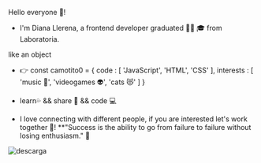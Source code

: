 Hello everyone 👋!
* I'm Diana Llerena, a frontend developer graduated 🙆‍♀️ 🎓 from Laboratoria.

like an object
* 👉 const camotito0 = {
    code : [ 'JavaScript', 'HTML', 'CSS' ],
    interests : [ 'music 🎵', 'videogames 👽', 'cats 😻' ]
}

* learn💦 && share 👭 && code 💻
* I love connecting with different people, if you are interested let's work together 💁!
**"Success is the ability to go from failure to failure without losing enthusiasm." 🙌

![descarga](https://user-images.githubusercontent.com/105656069/188339584-f294256c-4d25-4479-ac0c-88e1507a245a.jpg)

<!--
**camotito0/camotito0** is a ✨ _special_ ✨ repository because its `README.md` (this file) appears on your GitHub profile.

Here are some ideas to get you started:

- 🔭 I’m currently working on ...
- 🌱 I’m currently learning ...
- 👯 I’m looking to collaborate on ...
- 🤔 I’m looking for help with ...
- 💬 Ask me about ...
- 📫 How to reach me: ...
- 😄 Pronouns: ...
- ⚡ Fun fact: ...
-->
